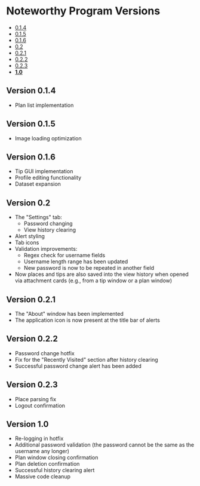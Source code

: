 # Noteworthy Program Versions
* [0.1.4](https://github.com/OOP-FIIT/oop-2023-stv-13-a-dakic-xoksanich/releases/tag/0.1.4)
* [0.1.5](https://github.com/OOP-FIIT/oop-2023-stv-13-a-dakic-xoksanich/releases/tag/0.1.5)
* [0.1.6](https://github.com/OOP-FIIT/oop-2023-stv-13-a-dakic-xoksanich/releases/tag/0.1.6)
* [0.2](https://github.com/OOP-FIIT/oop-2023-stv-13-a-dakic-xoksanich/releases/tag/0.2)
* [0.2.1](https://github.com/OOP-FIIT/oop-2023-stv-13-a-dakic-xoksanich/releases/tag/0.2.1)
* [0.2.2](https://github.com/OOP-FIIT/oop-2023-stv-13-a-dakic-xoksanich/releases/tag/0.2.2)
* [0.2.3](https://github.com/OOP-FIIT/oop-2023-stv-13-a-dakic-xoksanich/releases/tag/0.2.3)
* **[1.0](https://github.com/OOP-FIIT/oop-2023-stv-13-a-dakic-xoksanich/releases/tag/1.0)**

## Version 0.1.4
- Plan list implementation

## Version 0.1.5
- Image loading optimization

## Version 0.1.6
- Tip GUI implementation
- Profile editing functionality
- Dataset expansion

## Version 0.2
- The "Settings" tab:
    - Password changing
    - View history clearing
- Alert styling
- Tab icons
- Validation improvements:
    - Regex check for username fields
    - Username length range has been updated
    - New password is now to be repeated in another field
- Now places and tips are also saved into the view history when opened via attachment cards (e.g., from a tip window or a plan window)

## Version 0.2.1
- The "About" window has been implemented
- The application icon is now present at the title bar of alerts

## Version 0.2.2
- Password change hotfix
- Fix for the "Recently Visited" section after history clearing
- Successful password change alert has been added

## Version 0.2.3
- Place parsing fix
- Logout confirmation

## Version 1.0
- Re-logging in hotfix
- Additional password validation (the password cannot be the same as the username any longer)
- Plan window closing confirmation
- Plan deletion confirmation
- Successful history clearing alert
- Massive code cleanup